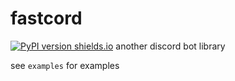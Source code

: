 # fastcord
[![PyPI version shields.io](https://img.shields.io/pypi/v/ansicolortags.svg)](https://pypi.python.org/pypi/ansicolortags/)
another discord bot library

see `examples` for examples
